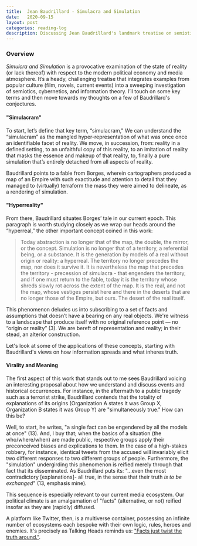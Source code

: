 ```yaml
---
title:  Jean Baudrillard - Simulacra and Simulation
date:   2020-09-15
layout: post
categories: reading-log
description: Discussing Jean Baudrillard's landmark treatise on semiotics and information theory.
---
```


### Overview

*Simulcra and Simulation* is a provocative examination of the state of reality (or lack thereof) with respect to the modern political economy and media atmosphere. It’s a heady, challenging treatise that integrates examples from popular culture (film, novels, current events) into a sweeping investigation of semiotics, cybernetics, and information theory. I’ll touch on some key terms and then move towards my thoughts on a few of Baudrillard's conjectures. 

#### "Simulacram"

To start, let’s define that key term, “simulacram," We can understand the “simulacram” as the mangled hyper-representation of what was once once an identifiable facet of reality. We move, in succession, from:
reality in a defined setting, to
an unfaithful copy of this reality, to
an imitation of reality that masks the essence and makeup of that reality, to, finally
a pure simulation that’s entirely detached from all aspects of reality. 

Baudrillard points to a fable from Borges, wherein cartographers produced a map of an Empire with such exactitude and attention to detail that they managed to (virtually) terraform the mass they were aimed to delineate, as a rendering of simulation. 

#### "Hyperreality"

From there, Baudrillard situates Borges’ tale in our current epoch. This paragraph is worth studying closely as we wrap our heads around the “hyperreal,” the other important concept coined in this work: 

>Today abstraction is no longer that of the map, the double, the mirror, or the concept. Simulation is 
>no longer that of a territory, a referential being, or a substance. It is the generation by models of a 
>real without origin or reality: a hyperreal. The territory no longer precedes the map, nor does it 
>survive it. It is nevertheless the map that precedes the territory - precession of simulacra - that 
>engenders the territory, and if one must return to the fable, today it is the territory whose shreds 
>slowly rot across the extent of the map. It is the real, and not the map, whose vestiges persist here 
>and there in the deserts that are no longer those of the Empire, but ours. The desert of the real itself.

This phenomenon deludes us into subscribing to a set of facts and assumptions that doesn’t have a bearing on any real objects. We're witness to a landscape that produce itself with no original reference point — no “origin or reality” (3). We are bereft of representation and reality; in their stead, an alterior construction.

Let's look at some of the applications of these concepts, starting with Baudrillard's views on how information spreads and what inheres truth.

#### Virality and Meaning

The first aspect of this work that stands out to me sees Baudrillard voicing an interesting proposal about how we understand and discuss events and historical occurrences. For instance, in the aftermath to a public tragedy such as a terrorist strike, Baudrillard contends that the totality of explanations of its origins (Organization A states it was Group X, Organization B states it was Group Y) are "simultaneously true." How can this be? 

Well, to start, he writes, "a single fact can be engendered by all the models at once" (13). And, I buy that; when the basics of a situation (the who/where/when) are made public, respective groups apply their preconceived biases and explications to them. In the case of a high-stakes robbery, for instance, identical tweets from the accused will invariably elicit two different responses to two different groups of people. Furthermore, the "simulation" undergirding this phenomenon is reified merely through that fact that its disseminated. As Baudrillard puts its: "...even the most contradictory [explanations]- all true, in the sense that their truth *is to be exchanged*" (13, emphasis mine).

This sequence is especially relevant to our current media ecosystem. Our political climate is an amalgamation of "facts" (alternative, or not) reified insofar as they are (rapidly) diffused. 

A platform like Twitter, then, is a multiverse container, possessing an infinite number of ecosystems each bespoke with their own logic, rules, heroes and enemies. It's precisely as Talking Heads reminds us: ["Facts just twist the truth around."](https://www.youtube.com/watch?v=ICv27M744Bs&ab_channel=akischerokee).